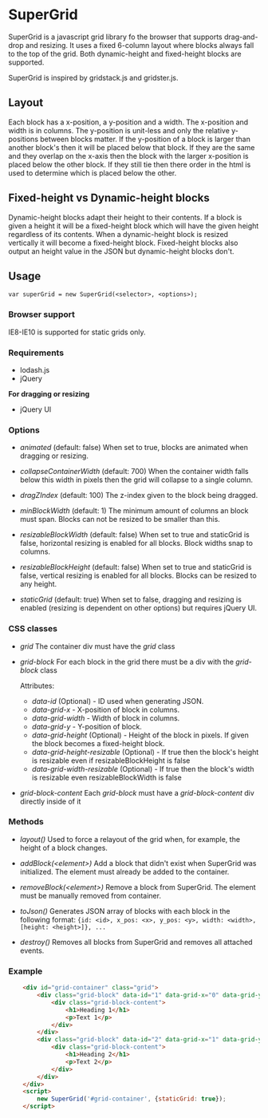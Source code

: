 # SuperGrid

SuperGrid is a javascript grid library fo the browser that supports drag-and-drop and resizing. It uses a fixed 6-column
layout where blocks always fall to the top of the grid. Both dynamic-height and fixed-height blocks are supported.

SuperGrid is inspired by gridstack.js and gridster.js.

## Layout

Each block has a x-position, a y-position and a width. The x-position and width is in columns. The y-position is
unit-less and only the relative y-positions between blocks matter. If the y-position of a block is larger than another 
block's then it will be placed below that block. If they are the same and they overlap on the x-axis then the block with
the larger x-position is placed below the other block. If they still tie then there order in the html is used to
determine which is placed below the other.

## Fixed-height vs Dynamic-height blocks

Dynamic-height blocks adapt their height to their contents. If a block is given a height it will be a fixed-height block which will
have the given height regardless of its contents. When a dynamic-height block is resized vertically it will become a
fixed-height block. Fixed-height blocks also output an height value in the JSON but dynamic-height blocks don't.

## Usage
`var superGrid = new SuperGrid(<selector>, <options>);`

### Browser support
 IE8-IE10 is supported for static grids only.

### Requirements

* lodash.js
* jQuery

**For dragging or resizing**

* jQuery UI

### Options

* *animated* (default: false)
  When set to true, blocks are animated when dragging or resizing.

* *collapseContainerWidth* (default: 700)
  When the container width falls below this width in pixels then the grid will collapse to a single column.

* *dragZIndex* (default: 100)
  The z-index given to the block being dragged.
  
* *minBlockWidth* (default: 1)
  The minimum amount of columns an block must span. Blocks can not be resized to be smaller than this.
  
* *resizableBlockWidth* (default: false)
  When set to true and staticGrid is false, horizontal resizing is enabled for all blocks. Block widths snap to columns.
  
* *resizableBlockHeight* (default: false)
  When set to true and staticGrid is false, vertical resizing is enabled for all blocks. Blocks can be resized to any height.

* *staticGrid* (default: true)
  When set to false, dragging and resizing is enabled (resizing is dependent on other options) but requires jQuery UI.

### CSS classes

* *grid*
  The container div must have the *grid* class
  
* *grid-block*
    For each block in the grid there must be a div with the *grid-block* class
  
    Attributes:
    
    * *data-id* (Optional) - ID used when generating JSON.
    * *data-grid-x* - X-position of block in columns.
    * *data-grid-width* - Width of block in columns.
    * *data-grid-y* - Y-position of block.
    * *data-grid-height* (Optional) - Height of the block in pixels. If given the block becomes a fixed-height block.
    * *data-grid-height-resizable* (Optional) - If true then the block's height is resizable even if resizableBlockHeight is false
    * *data-grid-width-resizable* (Optional) - If true then the block's width is resizable even resizableBlockWidth is false
  
* *grid-block-content*
  Each *grid-block* must have a *grid-block-content* div directly inside of it

### Methods

* *layout()*
    Used to force a relayout of the grid when, for example, the height of a block changes.
    
* *addBlock(\<element\>)*
    Add a block that didn't exist when SuperGrid was initialized. The element must already
    be added to the container.
    
* *removeBlock(\<element\>)*
    Remove a block from SuperGrid. The element must be manually removed from container.
    
* *toJson()*
    Generates JSON array of blocks with each block in the following format:
    `{id: <id>, x_pos: <x>, y_pos: <y>, width: <width>, [height: <height>]}, ...`
    
* *destroy()*
    Removes all blocks from SuperGrid and removes all attached events.

### Example

```HTML
    <div id="grid-container" class="grid">
        <div class="grid-block" data-id="1" data-grid-x="0" data-grid-y="0" data-grid-width="3">
            <div class="grid-block-content">
                <h1>Heading 1</h1>
                <p>Text 1</p>
            </div>
        </div>
        <div class="grid-block" data-id="2" data-grid-x="1" data-grid-y="0" data-grid-width="3" data-grid-height="200">
            <div class="grid-block-content">
                <h1>Heading 2</h1>
                <p>Text 2</p>
            </div>
        </div>
    </div>
    <script>
        new SuperGrid('#grid-container', {staticGrid: true});
    </script>
```